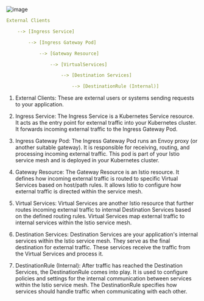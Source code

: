 ![image](https://github.com/rajdyp/rajdyp.github.io/assets/15313631/0751f38f-d253-45e0-8d51-8cb7a2e81b4b)

```yaml
External Clients

    --> [Ingress Service]

        --> [Ingress Gateway Pod]

            --> [Gateway Resource]

                --> [VirtualServices]

                    --> [Destination Services]

                        --> [DestinationRule (Internal)]
```

1. External Clients: These are external users or systems sending requests to your application.

2. Ingress Service: The Ingress Service is a Kubernetes Service resource. It acts as the entry point for external traffic into your Kubernetes cluster. It forwards incoming external traffic to the Ingress Gateway Pod.

3. Ingress Gateway Pod: The Ingress Gateway Pod runs an Envoy proxy (or another suitable gateway). It is responsible for receiving, routing, and processing incoming external traffic. This pod is part of your Istio service mesh and is deployed in your Kubernetes cluster.

4. Gateway Resource: The Gateway Resource is an Istio resource. It defines how incoming external traffic is routed to specific Virtual Services based on host/path rules. It allows Istio to configure how external traffic is directed within the service mesh.

5. Virtual Services: Virtual Services are another Istio resource that further routes incoming external traffic to internal Destination Services based on the defined routing rules. Virtual Services map external traffic to internal services within the Istio service mesh.

6. Destination Services: Destination Services are your application's internal services within the Istio service mesh. They serve as the final destination for external traffic. These services receive the traffic from the Virtual Services and process it.

7. DestinationRule (Internal): After traffic has reached the Destination Services, the DestinationRule comes into play. It is used to configure policies and settings for the internal communication between services within the Istio service mesh. The DestinationRule specifies how services should handle traffic when communicating with each other.
